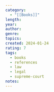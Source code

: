 ```yaml
---
category:
  - "[[Books]]"
length: 
year: 
author: 
genre: 
topics: 
created: 2024-01-24
rating: 7
tags:
  - books
  - references
  - law
  - legal
  - supreme-court
notes:
---
```

